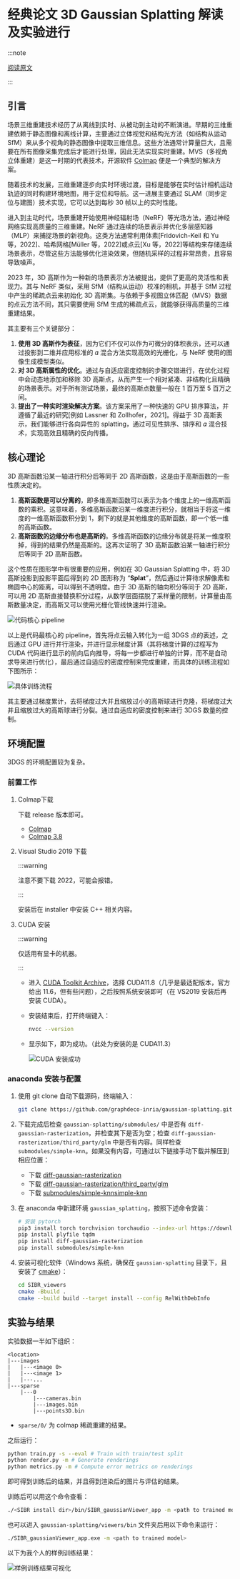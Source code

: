 # 经典论文 3D Gaussian Splatting 解读及实验进行

:::note

[阅读原文](https://mp.weixin.qq.com/s/YcBs25ClmepZQB5aphJYzA)

:::

## 引言

场景三维重建技术经历了从离线到实时、从被动到主动的不断演进。早期的三维重建依赖于静态图像和离线计算，主要通过立体视觉和结构光方法（如结构从运动 SfM）来从多个视角的静态图像中提取三维信息。这些方法通常计算量巨大，且需要在所有图像采集完成后才能进行处理，因此无法实现实时重建。MVS（多视角立体重建）是这一时期的代表技术，开源软件 [Colmap](https://github.com/colmap/colmap) 便是一个典型的解决方案。

随着技术的发展，三维重建逐步向实时环境过渡，目标是能够在实时估计相机运动轨迹的同时构建环境地图，用于定位和导航。这一进展主要通过 SLAM（同步定位与建图）技术实现，它可以达到每秒 30 帧以上的实时性能。

进入到主动时代，场景重建开始使用神经辐射场（NeRF）等光场方法，通过神经网络实现高质量的三维重建。NeRF 通过连续的场景表示并优化多层感知器（MLP）来捕捉场景的新视角。这类方法通常利用体素[Fridovich-Keil 和 Yu 等，2022]、哈希网格[Müller 等，2022]或点云[Xu 等，2022]等结构来存储连续场景表示，尽管这些方法能够优化渲染效果，但随机采样的过程非常昂贵，且容易导致噪声。

2023 年，3D 高斯作为一种新的场景表示方法被提出，提供了更高的灵活性和表现力。其与 NeRF 类似，采用 SfM（结构从运动）校准的相机，并基于 SfM 过程中产生的稀疏点云来初始化 3D 高斯集。与依赖于多视图立体匹配（MVS）数据的点云方法不同，其只需要使用 SfM 生成的稀疏点云，就能够获得高质量的三维重建结果。

其主要有三个关键部分：

1. **使用 3D 高斯作为表征**，因为它们不仅可以作为可微分的体积表示，还可以通过投影到二维并应用标准的 𝛼 混合方法实现高效的光栅化，与 NeRF 使用的图像生成模型类似。
2. **对 3D 高斯属性的优化**。通过与自适应密度控制的步骤交错进行，在优化过程中会动态地添加和移除 3D 高斯点，从而产生一个相对紧凑、非结构化且精确的场景表示。对于所有测试场景，最终的高斯点数量一般在 1 百万至 5 百万之间。
3. **提出了一种实时渲染解决方案**。该方案采用了一种快速的 GPU 排序算法，并遵循了最近的研究[例如 Lassner 和 Zollhofer，2021]。得益于 3D 高斯表示，我们能够进行各向异性的 splatting，通过可见性排序、排序和 𝛼 混合技术，实现高效且精确的反向传播。

## 核心理论

3D 高斯函数沿某一轴进行积分后等同于 2D 高斯函数，这是由于高斯函数的一些性质决定的。

1. **高斯函数是可以分离的**，即多维高斯函数可以表示为各个维度上的一维高斯函数的乘积。这意味着，多维高斯函数沿某一维度进行积分，就相当于将这一维度的一维高斯函数积分到 1，剩下的就是其他维度的高斯函数，即一个低一维的高斯函数。
2. **高斯函数的边缘分布也是高斯的**。多维高斯函数的边缘分布就是将某一维度积掉，得到的结果仍然是高斯的。这再次证明了 3D 高斯函数沿某一轴进行积分后等同于 2D 高斯函数。

这个性质在图形学中有很重要的应用，例如在 3D Gaussian Splatting 中，将 3D 高斯投影到投影平面后得到的 2D 图形称为 “**Splat**”，然后通过计算待求解像素和椭圆中心的距离，可以得到不透明度。由于 3D 高斯的轴向积分等同于 2D 高斯，可以用 2D 高斯直接替换积分过程，从数学层面摆脱了采样量的限制，计算量由高斯数量决定，而高斯又可以使用光栅化管线快速并行渲染。

![代码核心 pipeline](img/1.png)

以上是代码最核心的 pipeline，首先将点云输入转化为一组 3DGS 点的表述，之后通过 GPU 进行并行渲染，并进行显示梯度计算（其将梯度计算的过程写为 CUDA 代码进行显示的前向后向推导，将每一步都进行单独的计算，而不是自动求导来进行优化），最后通过自适应的密度控制来完成重建，而具体的训练流程如下图所示：

![具体训练流程](img/2.png)

其主要通过梯度累计，去将梯度过大并且缩放过小的高斯球进行克隆，将梯度过大并且缩放过大的高斯球进行分裂。通过自适应的密度控制来进行 3DGS 数量的控制。

## 环境配置

3DGS 的环境配置较为复杂。

### 前置工作

1. Colmap下载

    下载 release 版本即可。

    - [Colmap](https://github.com/colmap/colmap)
    - [Colmap 3.8](https://github.com/colmap/colmap/releases/tag/3.8)

2. Visual Studio 2019 下载

    :::warning

    注意不要下载 2022，可能会报错。

    :::

    安装后在 installer 中安装 C++ 相关内容。

3. CUDA 安装

    :::warning

    仅适用有显卡的机器。

    :::

   - 进入 [CUDA Toolkit Archive](https://developer.nvidia.com/cuda-toolkit-archive)，选择 CUDA11.8（几乎是最适配版本，官方给出 11.6，但有些问题），之后按照系统安装即可（在 VS2019 安装后再安装 CUDA）。
   - 安装结束后，打开终端键入：

        ```bash
        nvcc --version
        ```

   - 显示如下，即为成功。（此处为安装的是 CUDA11.3）

        ![CUDA 安装成功](img/3.png)

### anaconda 安装与配置

1. 使用 git clone 自动下载源码，终端输入：

    ```bash
    git clone https://github.com/graphdeco-inria/gaussian-splatting.git --recursive
    ```

2. 下载完成后检查 `gaussian-splatting/submodules/` 中是否有 `diff-gaussian-rasterization`，并检查其下是否为空；检查 `diff-gaussian-rasterization/third_party/glm` 中是否有内容。同样检查 `submodules/simple-knn`。如果没有内容，可通过以下链接手动下载并解压到相应位置：

   - 下载 [diff-gaussian-rasterization](https://github.com/graphdeco-inria/diff-gaussian-rasterization/tree/59f5f77e3ddbac3ed9db93ec2cfe99ed6c5d121d)
   - 下载 [diff-gaussian-rasterization/third_party/glm](https://github.com/g-truc/glm/tree/5c46b9c07008ae65cb81ab79cd677ecc1934b903)
   - 下载 [submodules/simple-knnsimple-knn](https://gitlab.inria.fr/bkerbl/simple-knn)

3. 在 anaconda 中新建环境 `gaussian_splatting`，按照下述命令安装：

    ```bash
    # 安装 pytorch
    pip3 install torch torchvision torchaudio --index-url https://download.pytorch.org/whl/cu118
    pip install plyfile tqdm
    pip install diff-gaussian-rasterization
    pip install submodules/simple-knn
    ```

4. 安装可视化软件（Windows 系统，确保在 `gaussian-splatting` 目录下，且安装了 [cmake](../../../learning_resources/build_sys/cmake.md)）：

    ```bash
    cd SIBR_viewers
    cmake -Bbuild .
    cmake --build build --target install --config RelWithDebInfo
    ```

## 实验与结果

实验数据一半如下组织：

```plaintext
<location>
|---images
|   |---<image 0>
|   |---<image 1>
|   |---...
|---sparse
    |---0
        |---cameras.bin
        |---images.bin
        |---points3D.bin
```

- `sparse/0/` 为 colmap 稀疏重建的结果。

之后运行：

```bash
python train.py -s --eval # Train with train/test split
python render.py -m # Generate renderings
python metrics.py -m # Compute error metrics on renderings
```

即可得到训练后的结果，并且得到渲染后的图片与评估的结果。

训练后可以用这个命令查看：

```bash
./<SIBR install dir>/bin/SIBR_gaussianViewer_app -m <path to trained model>
```

也可以进入 `gaussian-splatting/viewers/bin` 文件夹后用以下命令来运行：

```bash
./SIBR_gaussianViewer_app.exe -m <path to trained model>
```

以下为我个人的样例训练结果：

![样例训练结果可视化](img/4.png)
